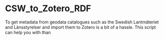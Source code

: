 # CSW_to_Zotero_RDF
To get metadata from geodata catalogues such as the Swedish Lantmäteriet and Länsstyrelser and import them to Zotero is a bit of a hassle. This script can help you with than
